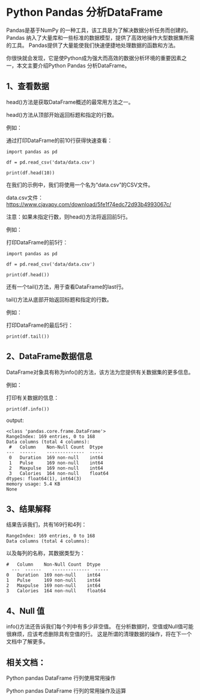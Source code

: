 # Python Pandas 分析DataFrame

Pandas是基于NumPy 的一种工具，该工具是为了解决数据分析任务而创建的。
Pandas 纳入了大量库和一些标准的数据模型，提供了高效地操作大型数据集所需的工具。
Pandas提供了大量能使我们快速便捷地处理数据的函数和方法。

你很快就会发现，它是使Python成为强大而高效的数据分析环境的重要因素之一，本文主要介绍Python Pandas 分析DataFrame。

## 1、查看数据
head()方法是获取DataFrame概述的最常用方法之一。

head()方法从顶部开始返回标题和指定的行数。

例如：

通过打印DataFrame的前10行获得快速查看：
```text
import pandas as pd

df = pd.read_csv('data/data.csv')

print(df.head(10))
```

在我们的示例中，我们将使用一个名为“data.csv”的CSV文件。

data.csv文件：https://www.cjavapy.com/download/5fe1f74edc72d93b4993067c/

注意：如果未指定行数，则head()方法将返回前5行。

例如：

打印DataFrame的前5行：
```text
import pandas as pd

df = pd.read_csv('data/data.csv')

print(df.head())
```

还有一个tail()方法，用于查看DataFrame的last行。

tail()方法从底部开始返回标题和指定的行数。

例如：

打印DataFrame的最后5行：
```text
print(df.tail())
```

## 2、DataFrame数据信息
DataFrame对象具有称为info()的方法，该方法为您提供有关数据集的更多信息。

例如：

打印有关数据的信息：
```text
print(df.info())
```
output:
```text
<class 'pandas.core.frame.DataFrame'>
RangeIndex: 169 entries, 0 to 168
Data columns (total 4 columns):
 #   Column    Non-Null Count  Dtype  
---  ------    --------------  -----  
 0   Duration  169 non-null    int64  
 1   Pulse     169 non-null    int64  
 2   Maxpulse  169 non-null    int64  
 3   Calories  164 non-null    float64
dtypes: float64(1), int64(3)
memory usage: 5.4 KB
None
```

## 3、结果解释
结果告诉我们，共有169行和4列：
```text
RangeIndex: 169 entries, 0 to 168
Data columns (total 4 columns):
```

以及每列的名称，其数据类型为：
```text
#   Column    Non-Null Count  Dtype
  ---  ------    --------------  -----  
0   Duration  169 non-null    int64  
1   Pulse     169 non-null    int64  
2   Maxpulse  169 non-null    int64  
3   Calories  164 non-null    float64
```

## 4、Null 值
info()方法还告诉我们每个列中有多少非空值。
在分析数据时，空值或Null值可能很麻烦，应该考虑删除具有空值的行。
这是所谓的清理数据的操作，将在下一个文档中了解更多。

## 相关文档：

Python pandas DataFrame 行列使用常用操作

Python pandas DataFrame 行列的常用操作及运算